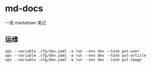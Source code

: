 # md-docs

一些 markdown 笔记

## 运维

```shell
ops --variable .cfg/dev.yaml -a run --env dev --task put-user
ops --variable .cfg/dev.yaml -a run --env dev --task put-article
ops --variable .cfg/dev.yaml -a run --env dev --task put-image
```

